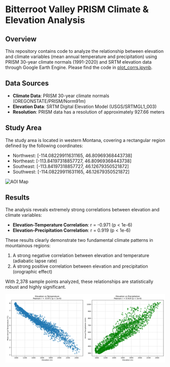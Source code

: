 # Bitterroot Valley PRISM Climate & Elevation Analysis

## Overview

This repository contains code to analyze the relationship between elevation and climate variables (mean annual temperature and precipitation) using PRISM 30-year climate normals (1991-2020) and SRTM elevation data through Google Earth Engine. Please find the code in [plot_corrs.ipynb](https://github.com/mosscoder/prism-corrs/blob/main/plot_corrs.ipynb).

## Data Sources

- **Climate Data**: PRISM 30-year climate normals (OREGONSTATE/PRISM/Norm91m)
- **Elevation Data**: SRTM Digital Elevation Model (USGS/SRTMGL1_003)
- **Resolution**: PRISM data has a resolution of approximately 927.66 meters

## Study Area

The study area is located in western Montana, covering a rectangular region defined by the following coordinates:
- Northwest: [-114.08229911631165, 46.80969368443738]
- Northeast: [-113.84197318857727, 46.80969368443738]
- Southeast: [-113.84197318857727, 46.12679350521872]
- Southwest: [-114.08229911631165, 46.12679350521872]

![AOI Map](aoi_map.png)

## Results

The analysis reveals extremely strong correlations between elevation and climate variables:

- **Elevation-Temperature Correlation**: r = -0.971 (p < 1e-6)
- **Elevation-Precipitation Correlation**: r = 0.919 (p < 1e-6)

These results clearly demonstrate two fundamental climate patterns in mountainous regions:
1. A strong negative correlation between elevation and temperature (adiabatic lapse rate)
2. A strong positive correlation between elevation and precipitation (orographic effect)

With 2,378 sample points analyzed, these relationships are statistically robust and highly significant.

![Elevation vs Temperature](https://github.com/mosscoder/prism-corrs/blob/main/elevation_climate_correlations.png)